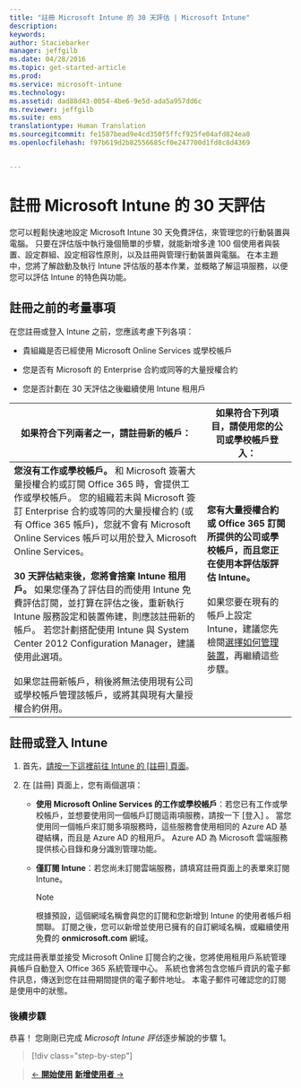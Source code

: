 ```yaml
---
title: "註冊 Microsoft Intune 的 30 天評估 | Microsoft Intune"
description: 
keywords: 
author: Staciebarker
manager: jeffgilb
ms.date: 04/28/2016
ms.topic: get-started-article
ms.prod: 
ms.service: microsoft-intune
ms.technology: 
ms.assetid: dad88d43-0054-4be6-9e5d-ada5a957dd6c
ms.reviewer: jeffgilb
ms.suite: ems
translationtype: Human Translation
ms.sourcegitcommit: fe1587bead9e4cd350f5ffcf925fe04afd824ea0
ms.openlocfilehash: f97b619d2b82556685cf0e247700d1fd8c8d4369


---
```


# 註冊 Microsoft Intune 的 30 天評估

您可以輕鬆快速地設定 Microsoft Intune 30 天免費評估，來管理您的行動裝置與電腦。 只要在評估版中執行幾個簡單的步驟，就能新增多達 100 個使用者與裝置、設定群組、設定相容性原則，以及註冊與管理行動裝置與電腦。 在本主題中，您將了解啟動及執行 Intune 評估版的基本作業，並概略了解這項服務，以便您可以評估 Intune 的特色與功能。

## 註冊之前的考量事項

在您註冊或登入 Intune 之前，您應該考慮下列各項：

-   貴組織是否已經使用 Microsoft Online Services 或學校帳戶

-   您是否有 Microsoft 的 Enterprise 合約或同等的大量授權合約

-   您是否計劃在 30 天評估之後繼續使用 Intune 租用戶

|如果符合下列兩者之一，請註冊新的帳戶：|如果符合下列項目，請使用您的公司或學校帳戶登入：|
|-----------------------------------------------------------------|------------------------------------------------|
|**您沒有工作或學校帳戶。** 和 Microsoft 簽署大量授權合約或訂閱 Office 365 時，會提供工作或學校帳戶。 您的組織若未與 Microsoft 簽訂 Enterprise 合約或等同的大量授權合約 (或有 Office 365 帳戶)，您就不會有 Microsoft Online Services 帳戶可以用於登入 Microsoft Online Services。<br /><br />**30 天評估結束後，您將會捨棄 Intune 租用戶。** 如果您僅為了評估目的而使用 Intune 免費評估訂閱，並打算在評估之後，重新執行 Intune 服務設定和裝置佈建，則應該註冊新的帳戶。 若您計劃搭配使用 Intune 與 System Center 2012 Configuration Manager，建議使用此選項。<br /><br />如果您註冊新帳戶，稍後將無法使用現有公司或學校帳戶管理該帳戶，或將其與現有大量授權合約併用。|**您有大量授權合約或 Office 365 訂閱所提供的公司或學校帳戶，而且您正在使用本評估版評估 Intune。**<br /><br />如果您要在現有的帳戶上設定 Intune，建議您先檢閱[選擇如何管理裝置](/intune/get-started/choose-how-to-manage-devices)，再繼續這些步驟。|

## 註冊或登入 Intune

1.  首先，[請按一下這裡前往 Intune 的 [註冊] 頁面](https://portal.office.com/Signup/Signup.aspx?OfferId=40BE278A-DFD1-470a-9EF7-9F2596EA7FF9&dl=INTUNE_A&ali=1#0%20)。

2.  在 [註冊]  頁面上，您有兩個選項：

    -   **使用 Microsoft Online Services 的工作或學校帳戶**：若您已有工作或學校帳戶，並想要使用同一個帳戶訂閱這兩項服務，請按一下 [登入]  。 當您使用同一個帳戶來訂閱多項服務時，這些服務會使用相同的 Azure AD 基礎結構，而且是 Azure AD 的租用戶。 Azure AD 為 Microsoft 雲端服務提供核心目錄和身分識別管理功能。

    -   **僅訂閱 Intune**：若您尚未訂閱雲端服務，請填寫註冊頁面上的表單來訂閱 Intune。

        > [!NOTE]
        > 根據預設，這個網域名稱會與您的訂閱和您新增到 Intune 的使用者帳戶相關聯。 訂閱之後，您可以新增並使用已擁有的自訂網域名稱，或繼續使用免費的 **onmicrosoft.com** 網域。

完成註冊表單並接受 Microsoft Online 訂閱合約之後，您將使用租用戶系統管理員帳戶自動登入 Office 365 系統管理中心。 系統也會將包含您帳戶資訊的電子郵件訊息，傳送到您在註冊期間提供的電子郵件地址。 本電子郵件可確認您的訂閱是使用中的狀態。

### 後續步驟
恭喜！ 您剛剛已完成 *Microsoft Intune 評估*逐步解說的步驟 1。

>[!div class="step-by-step"]

>[&larr; **開始使用**](get-started-with-a-30-day-trial-of-microsoft-intune.md)     [**新增使用者** &rarr;](get-started-with-a-30-day-trial-of-microsoft-intune-step-2.md)  



<!--HONumber=Jul16_HO1-->


